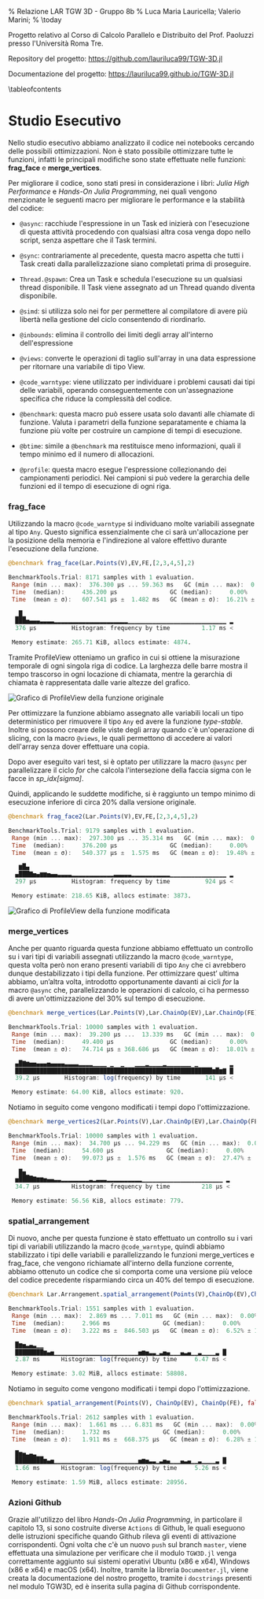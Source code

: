 % Relazione LAR TGW 3D - Gruppo 8b
% Luca Maria Lauricella; Valerio Marini;
% \today

Progetto relativo al Corso di Calcolo Parallelo e Distribuito del 
Prof. Paoluzzi presso l'Università Roma Tre.

Repository del progetto:
https://github.com/lauriluca99/TGW-3D.jl

Documentazione del progetto:
https://lauriluca99.github.io/TGW-3D.jl

\tableofcontents

# Studio Esecutivo

Nello studio esecutivo abbiamo analizzato il codice nei notebooks cercando delle possibili 
ottimizzazioni. Non è stato possibile ottimizzare tutte le funzioni, infatti le principali
modifiche sono state effettuate nelle funzioni:  **frag\_face** e **merge\_vertices**.

Per migliorare il codice, sono stati presi in considerazione i libri: *Julia High Performance* e 
*Hands-On Julia Programming*, nei quali vengono menzionate le seguenti macro 
per migliorare le performance e la stabilità del codice:

- `@async`: racchiude l'espressione in un Task ed 
inizierà con l'esecuzione di questa attività
procedendo con qualsiasi altra cosa venga dopo nello script, senza aspettare 
che il Task termini.

- `@sync`: contrariamente al precedente, questa macro aspetta che 
tutti i Task creati dalla parallelizzazione siano completati prima di proseguire.

- `Thread.@spawn`: Crea un Task e schedula l'esecuzione su un qualsiasi thread disponibile. 
Il Task viene assegnato ad un Thread quando diventa disponibile.

- `@simd`: si utilizza solo nei for per permettere al compilatore di avere
più libertà nella gestione del ciclo consentendo di riordinarlo.

- `@inbounds`: elimina il controllo dei limiti degli array all'interno dell'espressione

- `@views`: converte le operazioni di taglio sull'array in una data espressione per ritornare 
una variabile di tipo View.

- `@code_warntype`: viene utilizzato per individuare i problemi causati dai tipi delle variabili, 
operando conseguentemente con un'assegnazione specifica che riduce la complessità del codice.

- `@benchmark`: questa macro può essere usata solo davanti alle chiamate di funzione.
 Valuta i parametri della funzione separatamente e chiama la funzione più volte per costruire 
 un campione di tempi di esecuzione.
 
- `@btime`: simile a `@benchmark` ma restituisce meno informazioni, quali il tempo minimo 
ed il numero di allocazioni.
 
- `@profile`: questa macro esegue l'espressione collezionando dei campionamenti periodici.
Nei campioni si può vedere la gerarchia delle funzioni ed il tempo di esecuzione di ogni riga.


### frag\_face
Utilizzando la macro `@code_warntype` si individuano molte variabili assegnate al tipo `Any`. 
Questo significa essenzialmente che ci sarà un'allocazione per la posizione della memoria e 
l'indirezione al valore effettivo durante l'esecuzione della funzione.

```julia
@benchmark frag_face(Lar.Points(V),EV,FE,[2,3,4,5],2)

BenchmarkTools.Trial: 8171 samples with 1 evaluation.
 Range (min ... max):  376.300 μs ... 59.363 ms   GC (min ... max):  0.00% ... 97.57%
 Time  (median):     436.200 μs               GC (median):     0.00%
 Time  (mean ± σ):   607.541 μs ±  1.482 ms   GC (mean ± σ):  16.21% ±  7.21%

  ▁█▁                                                           
  ███▅▄▄▄▃▃▃▃▂▂▂▂▂▂▂▂▂▂▂▂▂▂▂▂▂▂▂▂▂▁▁▁▁▁▁▁▁▁▁▁▁▁▁▁▁▁▁▁▁▁▁▁▁▁▁▁▁ ▂
  376 μs          Histogram: frequency by time         1.17 ms <

 Memory estimate: 265.71 KiB, allocs estimate: 4874.
```


Tramite ProfileView otteniamo un grafico in cui si ottiene la misurazione temporale di ogni singola riga di codice. 
La larghezza delle barre mostra il tempo trascorso in ogni locazione di chiamata, 
mentre la gerarchia di chiamata è rappresentata dalle varie altezze del grafico.

![Grafico di ProfileView della funzione originale](images/media/image5.png)


Per ottimizzare la funzione abbiamo assegnato alle variabili locali un tipo deterministico per rimuovere il tipo `Any`
ed avere la funzione *type-stable*.
Inoltre si possono creare delle viste degli array quando c'è un'operazione di slicing, 
con la macro `@views`, le quali permettono di accedere ai valori dell'array 
senza dover effettuare una copia.

Dopo aver eseguito vari test, si è optato per utilizzare la macro `@async` per parallelizzare
il ciclo *for* che calcola l'intersezione della faccia sigma con le facce in *sp_idx[sigma]*.

Quindi, applicando le suddette modifiche, si è raggiunto un tempo minimo di esecuzione
inferiore di circa 20% dalla versione originale.

```julia
@benchmark frag_face2(Lar.Points(V),EV,FE,[2,3,4,5],2)

BenchmarkTools.Trial: 9179 samples with 1 evaluation.
 Range (min ... max):  297.300 μs ... 35.314 ms   GC (min ... max):  0.00% ... 97.50%
 Time  (median):     376.200 μs               GC (median):     0.00%
 Time  (mean ± σ):   540.377 μs ±  1.575 ms   GC (mean ± σ):  19.48% ±  6.66%

   ▆█▄                                                          
  ▄███▇▅▄▆▆▅▄▄▃▃▃▃▂▂▂▂▂▂▂▂▂▂▂▂▃▃▃▃▃▂▂▂▂▂▂▂▂▂▂▂▁▁▁▁▁▁▁▁▁▁▁▁▁▁▁▁ ▂
  297 μs          Histogram: frequency by time          924 μs <

 Memory estimate: 218.65 KiB, allocs estimate: 3873.
```


![Grafico di ProfileView della funzione modificata](images/media/image7.png)


### merge_vertices
Anche per quanto riguarda questa funzione abbiamo effettuato un controllo su i vari tipi di variabili assegnati utilizzando 
la macro `@code_warntype`, questa volta però non erano presenti variabili di tipo `Any` che ci avrebbero dunque destabilizzato
i tipi della funzione. Per ottimizzare quest’ ultima abbiamo, un’altra volta, introdotto opportunamente davanti ai cicli *for* 
la macro `@async` che, parallelizzando le operazioni di calcolo, ci ha permesso di avere un'ottimizzazione del 30% sul tempo di
esecuzione.


```julia
@benchmark merge_vertices(Lar.Points(V),Lar.ChainOp(EV),Lar.ChainOp(FE),1e-4)

BenchmarkTools.Trial: 10000 samples with 1 evaluation.
 Range (min ... max):  39.200 μs ...  13.339 ms   GC (min ... max):  0.00% ... 99.16%
 Time  (median):     49.400 μs                GC (median):     0.00%
 Time  (mean ± σ):   74.714 μs ± 368.686 μs   GC (mean ± σ):  18.01% ±  3.68%

  ▄█▇▆▅▅▄▄▄▅▄▄▄▄▃▃▃▃▂▂▂▂▁▁▁▁ ▁  ▁   ▁▁▁▂▁▁▁▁▂▁▁▁▁▁▁▁ ▁         ▂
  ████████████████████████████████████████████████████████▆█▆▇ █
  39.2 μs       Histogram: log(frequency) by time       141 μs <

 Memory estimate: 64.00 KiB, allocs estimate: 920.
```

Notiamo in seguito come vengono modificati i tempi dopo l'ottimizzazione.

```julia
@benchmark merge_vertices2(Lar.Points(V),Lar.ChainOp(EV),Lar.ChainOp(FE),1e-4)

BenchmarkTools.Trial: 10000 samples with 1 evaluation.
 Range (min ... max):  34.700 μs ... 94.229 ms   GC (min ... max):  0.00% ... 99.75%
 Time  (median):     54.600 μs               GC (median):     0.00%
 Time  (mean ± σ):   99.073 μs ±  1.576 ms   GC (mean ± σ):  27.47% ±  1.73%

   █▅▁                                                         
  ▅████▇▆▆▅▄▄▃▃▂▂▂▂▂▂▂▂▃▂▃▃▃▂▂▂▂▂▂▂▂▂▂▁▁▁▁▁▁▁▁▁▁▁▁▁▁▁▁▁▁▁▁▁▁▁ ▂
  34.7 μs         Histogram: frequency by time         218 μs <

 Memory estimate: 56.56 KiB, allocs estimate: 779.
```


### spatial_arrangement
Di nuovo, anche per questa funzione è stato effettuato un controllo su i vari tipi di variabili utilizzando 
la macro `@code_warntype`, quindi abbiamo stabilizzato i tipi delle variabili e parallelizzando le funzioni merge_vertices 
e frag_face, che vengono richiamate all'interno della funzione corrente, abbiamo ottenuto un codice che si comporta come una 
versione più veloce del codice precedente risparmiando circa un 40% del tempo di esecuzione.

```julia
@benchmark Lar.Arrangement.spatial_arrangement(Points(V),ChainOp(EV),ChainOp(FE),false)

BenchmarkTools.Trial: 1551 samples with 1 evaluation.
 Range (min ... max):  2.869 ms ... 7.011 ms   GC (min ... max):  0.00% ... 52.79%
 Time  (median):     2.966 ms               GC (median):     0.00%
 Time  (mean ± σ):   3.222 ms ±  846.503 μs   GC (mean ± σ):  6.52% ± 12.05%

  █▆▅▃▄▃▁▁                                                    
  ████████▆▄▅▁▁▁▁▁▁▁▁▁▁▁▁▁▁▁▁▁▁▁▁▁▁▁▁▅▆▅▃▃▁▃▅▄▁▁▁▄▃▄▁▁▃▁▁▁▁▃ █
  2.87 ms      Histogram: log(frequency) by time     6.47 ms <

 Memory estimate: 3.02 MiB, allocs estimate: 58808.
```

Notiamo in seguito come vengono modificati i tempi dopo l'ottimizzazione.

```julia
@benchmark spatial_arrangement(Points(V), ChainOp(EV), ChainOp(FE), false)

BenchmarkTools.Trial: 2612 samples with 1 evaluation.
 Range (min ... max):  1.661 ms ... 6.831 ms   GC (min ... max):  0.00% ... 60.79%
 Time  (median):     1.732 ms               GC (median):     0.00%
 Time  (mean ± σ):   1.911 ms ±  668.375 μs   GC (mean ± σ):  6.28% ± 11.05%

  █▆▅▃▄▃▁▁                                                    
  ████████▆▄▅▁▁▁▁▁▁▁▁▁▁▁▁▁▁▁▁▁▁▁▁▁▁▁▁▅▆▅▃▃▁▃▅▄▁▁▁▄▃▄▁▁▃▁▁▁▁▃ █
  1.66 ms      Histogram: log(frequency) by time     5.26 ms <

 Memory estimate: 1.59 MiB, allocs estimate: 28956.
```

### Azioni Github
Grazie all'utilizzo del libro *Hands-On Julia Programming*, in particolare il capitolo 13, si sono costruite diverse `Actions` di Github,
le quali eseguono delle istruzioni specifiche quando Github rileva gli eventi di attivazione corrispondenti. 
Ogni volta che c'è un nuovo `push` sul branch `master`, viene effettuata una simulazione per verificare che il modulo 
`TGW3D.jl` venga correttamente aggiunto sui sistemi operativi Ubuntu (x86 e x64), Windows (x86 e x64) e macOS (x64). 
Inoltre, tramite la libreria `Documenter.jl`, viene creata la documentazione del nostro progetto, 
tramite i `docstrings` presenti nel modulo TGW3D, ed è inserita sulla pagina di Github
corrispondente.

